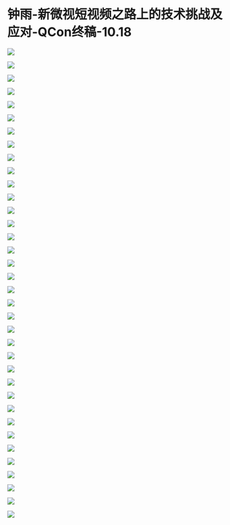 # 钟雨-新微视短视频之路上的技术挑战及应对-QCon终稿-10.18

![](images\095523553rqOFwS\201905130955_4.png)

![](images\095523553rqOFwS\201905130955_5.png)

![](images\095523553rqOFwS\201905130955_6.png)

![](images\095523553rqOFwS\201905130955_7.png)

![](images\095523553rqOFwS\201905130955_8.png)

![](images\095523553rqOFwS\201905130955_9.png)

![](images\095523553rqOFwS\201905130955_10.png)

![](images\095523553rqOFwS\201905130955_11.png)

![](images\095523553rqOFwS\201905130955_12.png)

![](images\095523553rqOFwS\201905130955_13.png)

![](images\095523553rqOFwS\201905130955_14.png)

![](images\095523553rqOFwS\201905130955_15.png)

![](images\095523553rqOFwS\201905130955_16.png)

![](images\095523553rqOFwS\201905130955_17.png)

![](images\095523553rqOFwS\201905130955_18.png)

![](images\095523553rqOFwS\201905130955_19.png)

![](images\095523553rqOFwS\201905130955_20.png)

![](images\095523553rqOFwS\201905130955_21.png)

![](images\095523553rqOFwS\201905130955_22.png)

![](images\095523553rqOFwS\201905130955_23.png)

![](images\095523553rqOFwS\201905130955_24.png)

![](images\095523553rqOFwS\201905130955_25.png)

![](images\095523553rqOFwS\201905130955_26.png)

![](images\095523553rqOFwS\201905130955_27.png)

![](images\095523553rqOFwS\201905130955_28.png)

![](images\095523553rqOFwS\201905130955_29.png)

![](images\095523553rqOFwS\201905130955_30.png)

![](images\095523553rqOFwS\201905130955_31.png)

![](images\095523553rqOFwS\201905130955_32.png)

![](images\095523553rqOFwS\201905130955_33.png)

![](images\095523553rqOFwS\201905130955_34.png)

![](images\095523553rqOFwS\201905130955_35.png)

![](images\095523553rqOFwS\201905130955_36.png)

![](images\095523553rqOFwS\201905130955_37.png)

![](images\095523553rqOFwS\201905130955_38.png)

![](images\095523553rqOFwS\201905130955_39.png)

